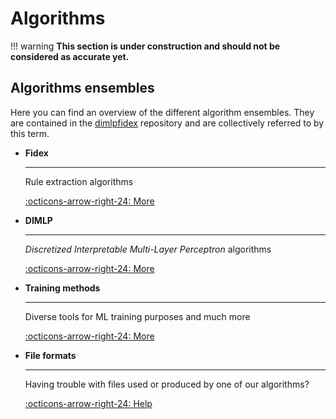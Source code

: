 # Algorithms

!!! warning
    **This section is under construction and should not be considered as accurate yet.**

## Algorithms ensembles

Here you can find an overview of the different algorithm ensembles. They are contained in the [dimlpfidex](https://github.com/HES-XPLAIN/dimlpfidex) repository and are collectively referred to by this term.

<div class="grid cards" markdown>

-   **Fidex**

    ---

    Rule extraction algorithms

    [:octicons-arrow-right-24: More](fidex/overview.md)


-   **DIMLP**

    ---

    *Discretized Interpretable Multi-Layer Perceptron* algorithms

    [:octicons-arrow-right-24: More](dimlp/overview.md)

-   **Training methods**

    ---

    Diverse tools for ML training purposes and much more

    [:octicons-arrow-right-24: More](training-methods/overview.md)


-   **File formats**

    ---

    Having trouble with files used or produced by one of our algorithms?

    [:octicons-arrow-right-24: Help](../file-formats/overview.md)
</div>